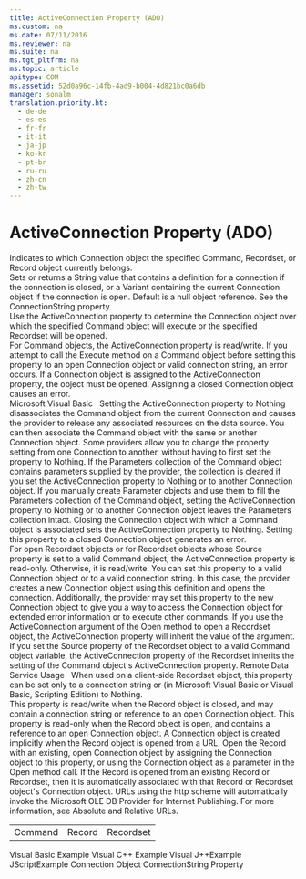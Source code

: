 ```yaml
---
title: ActiveConnection Property (ADO)
ms.custom: na
ms.date: 07/11/2016
ms.reviewer: na
ms.suite: na
ms.tgt_pltfrm: na
ms.topic: article
apitype: COM
ms.assetid: 52d0a96c-14fb-4ad9-b004-4d821bc0a6db
manager: sonalm
translation.priority.ht: 
  - de-de
  - es-es
  - fr-fr
  - it-it
  - ja-jp
  - ko-kr
  - pt-br
  - ru-ru
  - zh-cn
  - zh-tw
---
```

# ActiveConnection Property (ADO)
<?xml version="1.0" encoding="utf-8"?>
<developerReferenceWithoutSyntaxDocument xmlns="http://ddue.schemas.microsoft.com/authoring/2003/5" xmlns:xlink="http://www.w3.org/1999/xlink" xmlns:xsi="http://www.w3.org/2001/XMLSchema-instance" xsi:schemaLocation="http://ddue.schemas.microsoft.com/authoring/2003/5 http://dduestorage.blob.core.windows.net/ddueschema/developer.xsd">
  <introduction>
    <para>Indicates to which <legacyLink xlink:href="ef6b1824-5b12-43db-89d7-8f3d13896d4d">Connection</legacyLink> object the specified <legacyLink xlink:href="a02c22fb-542d-465e-a629-30fd59dcbebf">Command</legacyLink>, <legacyLink xlink:href="ede1415f-c3df-4cc5-a05b-2576b2b84b60">Recordset</legacyLink>, or <legacyLink xlink:href="db83ed2c-a8e3-460c-8682-64667e4d5d01">Record</legacyLink> object currently belongs.</para>
  </introduction>
  <section>
    <title>Settings and Return Values</title>
    <content>
      <para>Sets or returns a <legacyBold>String</legacyBold> value that contains a definition for a connection if the connection is closed, or a <legacyBold>Variant</legacyBold> containing the current <legacyBold>Connection</legacyBold> object if the connection is open. Default is a null object reference. See the <legacyLink xlink:href="3be75b75-4d36-4479-ab64-9a456869252a">ConnectionString</legacyLink> property.</para>
    </content>
  </section>
  <languageReferenceRemarks>
    <content>
      <para>Use the <legacyBold>ActiveConnection</legacyBold> property to determine the <legacyBold>Connection</legacyBold> object over which the specified <legacyBold>Command</legacyBold> object will execute or the specified <legacyBold>Recordset</legacyBold> will be opened.</para>
    </content>
    <sections>
      <section>
        <title>Command</title>
        <content>
          <para>For <legacyBold>Command</legacyBold> objects, the <legacyBold>ActiveConnection</legacyBold> property is read/write.</para>
          <para>If you attempt to call the <legacyLink xlink:href="f84a5ff3-0528-4ad7-9bea-9a15103378dd">Execute</legacyLink> method on a <legacyBold>Command</legacyBold> object before setting this property to an open <legacyBold>Connection</legacyBold> object or valid connection string, an error occurs.</para>
          <para>If a <legacyBold>Connection</legacyBold> object is assigned to the <legacyBold>ActiveConnection</legacyBold> property, the object must be opened. Assigning a closed Connection object causes an error.</para>
        </content>
        <sections>
          <section>
            <title>Note</title>
            <content>
              <para>
                <legacyBold>Microsoft Visual Basic</legacyBold>   Setting the <legacyBold>ActiveConnection</legacyBold> property to <legacyItalic>Nothing</legacyItalic> disassociates the <legacyBold>Command</legacyBold> object from the current <legacyBold>Connection</legacyBold> and causes the provider to release any associated resources on the data source. You can then associate the <legacyBold>Command</legacyBold> object with the same or another <legacyBold>Connection</legacyBold> object. Some providers allow you to change the property setting from one <legacyBold>Connection</legacyBold> to another, without having to first set the property to <legacyItalic>Nothing</legacyItalic>.</para>
              <para>If the <legacyLink xlink:href="497cae10-3913-422a-9753-dcbb0a639b1b">Parameters</legacyLink> collection of the <legacyBold>Command</legacyBold> object contains parameters supplied by the provider, the collection is cleared if you set the <legacyBold>ActiveConnection</legacyBold> property to <legacyItalic>Nothing</legacyItalic> or to another <legacyBold>Connection</legacyBold> object. If you manually create <legacyLink xlink:href="e010e794-7f0f-4026-8b5b-37328e437d63">Parameter</legacyLink> objects and use them to fill the <legacyBold>Parameters</legacyBold> collection of the <legacyBold>Command</legacyBold> object, setting the <legacyBold>ActiveConnection</legacyBold> property to <legacyItalic>Nothing</legacyItalic> or to another <legacyBold>Connection</legacyBold> object leaves the <legacyBold>Parameters</legacyBold> collection intact.</para>
              <para>Closing the <legacyBold>Connection</legacyBold> object with which a <legacyBold>Command</legacyBold> object is associated sets the <legacyBold>ActiveConnection</legacyBold> property to <legacyItalic>Nothing</legacyItalic>. Setting this property to a closed <legacyBold>Connection</legacyBold> object generates an error.</para>
            </content>
          </section>
        </sections>
      </section>
      <section>
        <title>Recordset</title>
        <content>
          <para>For open <legacyBold>Recordset</legacyBold> objects or for <legacyBold>Recordset</legacyBold> objects whose <legacyLink xlink:href="a05ba2c9-2821-4343-8607-4de9b764ec91">Source</legacyLink> property is set to a valid <legacyBold>Command</legacyBold> object, the <legacyBold>ActiveConnection</legacyBold> property is read-only. Otherwise, it is read/write.</para>
          <para>You can set this property to a valid <legacyBold>Connection</legacyBold> object or to a valid connection string. In this case, the provider creates a new <legacyBold>Connection</legacyBold> object using this definition and opens the connection. Additionally, the provider may set this property to the new <legacyBold>Connection</legacyBold> object to give you a way to access the <legacyBold>Connection</legacyBold> object for extended error information or to execute other commands.</para>
          <para>If you use the <legacyItalic>ActiveConnection</legacyItalic> argument of the <legacyLink xlink:href="3236749c-4b71-4235-89e2-ccdfaaa9319d">Open</legacyLink> method to open a <legacyBold>Recordset</legacyBold> object, the <legacyBold>ActiveConnection</legacyBold> property will inherit the value of the argument.</para>
          <para>If you set the <legacyBold>Source</legacyBold> property of the <legacyBold>Recordset</legacyBold> object to a valid <legacyBold>Command</legacyBold> object variable, the <legacyBold>ActiveConnection</legacyBold> property of the <legacyBold>Recordset</legacyBold> inherits the setting of the <legacyBold>Command</legacyBold> object's <legacyBold>ActiveConnection</legacyBold> property.</para>
          <alert class="note">
            <para>               <legacyBold>Remote Data Service Usage</legacyBold>   When used on a client-side <legacyBold>Recordset</legacyBold> object, this property can be set only to a connection string or (in Microsoft Visual Basic or Visual Basic, Scripting Edition) to <legacyItalic>Nothing</legacyItalic>.</para>
          </alert>
        </content>
      </section>
      <section>
        <title>Record</title>
        <content>
          <para>This property is read/write when the <legacyBold>Record</legacyBold> object is closed, and may contain a connection string or reference to an open <legacyBold>Connection</legacyBold> object. This property is read-only when the <legacyBold>Record</legacyBold> object is open, and contains a reference to an open <legacyBold>Connection</legacyBold> object.</para>
          <para>A <legacyBold>Connection</legacyBold> object is created implicitly when the <legacyBold>Record</legacyBold> object is opened from a URL. Open the <legacyBold>Record</legacyBold> with an existing, open <legacyBold>Connection</legacyBold> object by assigning the <legacyBold>Connection</legacyBold> object to this property, or using the <legacyBold>Connection</legacyBold> object as a parameter in the <legacyLink xlink:href="ab79a623-88a9-40b6-a017-a658bf19b778">Open</legacyLink> method call. If the <legacyBold>Record</legacyBold> is opened from an existing <legacyBold>Record</legacyBold> or <legacyLink xlink:href="ede1415f-c3df-4cc5-a05b-2576b2b84b60">Recordset</legacyLink>, then it is automatically associated with that <legacyBold>Record</legacyBold> or <legacyBold>Recordset</legacyBold> object's <legacyBold>Connection</legacyBold> object.</para>
          <alert class="note">
            <para>URLs using the http scheme will automatically invoke the <legacyLink xlink:href="66a208d9-b580-4655-a41e-1d36e5b5bfca">Microsoft OLE DB Provider for Internet Publishing</legacyLink>. For more information, see <legacyLink xlink:href="6a34a7ef-50cc-4c3d-82f7-106b9a8f3caf">Absolute and Relative URLs</legacyLink>.</para>
          </alert>
        </content>
      </section>
    </sections>
  </languageReferenceRemarks>
  <section>
    <title>Applies To</title>
    <content>
      <table xmlns:caps="http://schemas.microsoft.com/build/caps/2013/11">
        <tbody>
          <tr>
            <TD>
              <para>
                <link xlink:href="a02c22fb-542d-465e-a629-30fd59dcbebf">Command</link>
              </para>
            </TD>
            <TD>
              <para>
                <link xlink:href="db83ed2c-a8e3-460c-8682-64667e4d5d01">Record</link>
              </para>
            </TD>
            <TD>
              <para>
                <link xlink:href="ede1415f-c3df-4cc5-a05b-2576b2b84b60">Recordset</link>
              </para>
            </TD>
          </tr>
        </tbody>
      </table>
    </content>
  </section>
  <relatedTopics>
<link xlink:href="dade4531-0bcc-4a52-8f86-b110ba2a3f9d">Visual Basic Example</link>
<link xlink:href="0d9917c4-9ef0-4d7a-b4ce-4f1fa6ce1817">Visual C++ Example</link>
<link xlink:href="69a4a219-8d52-401b-9e92-2ef415f68b05">Visual J++Example</link>
<link xlink:href="ea74e2a3-c965-43aa-9076-26a084b48ad8">JScriptExample</link>
<link xlink:href="ef6b1824-5b12-43db-89d7-8f3d13896d4d">Connection Object</link>
<link xlink:href="3be75b75-4d36-4479-ab64-9a456869252a">ConnectionString Property</link>
</relatedTopics>
</developerReferenceWithoutSyntaxDocument>
